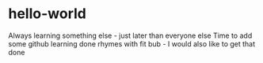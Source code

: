 # hello-world
Always learning something else - just later than everyone else
Time to add some github learning done
rhymes with fit bub - I would also like to get that done

